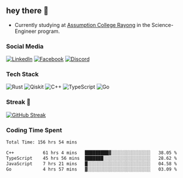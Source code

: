 ## hey there 👋

- Currently studying at [Assumption College Rayong](https://www.acr.ac.th) in the Science-Engineer program.

### Social Media

[![LinkedIn](https://img.shields.io/badge/linkedin-%230077B5.svg?style=for-the-badge&logo=linkedin&logoColor=white)](https://www.linkedin.com/in/kiattisakbeaw/)
[![Facebook](https://img.shields.io/badge/Facebook-%231877F2.svg?style=for-the-badge&logo=Facebook&logoColor=white)](https://www.facebook.com/kiattisakbeawsanburee)
[![Discord](https://img.shields.io/badge/Discord-%235865F2.svg?style=for-the-badge&logo=discord&logoColor=white)](https://discord.gg/dgRsHb5duc)

### Tech Stack
![Rust](https://img.shields.io/badge/rust-%23000000.svg?style=for-the-badge&logo=rust&logoColor=white)
![Qiskit](https://img.shields.io/badge/Qiskit-%236929C4.svg?style=for-the-badge&logo=Qiskit&logoColor=white)
![C++](https://img.shields.io/badge/c++-%2300599C.svg?style=for-the-badge&logo=c%2B%2B&logoColor=white)
![TypeScript](https://img.shields.io/badge/typescript-%23007ACC.svg?style=for-the-badge&logo=typescript&logoColor=white)
![Go](https://img.shields.io/badge/go-%2300ADD8.svg?style=for-the-badge&logo=go&logoColor=white)


### Streak 🚀
[![GitHub Streak](https://streak-stats.demolab.com?user=beawkiattisak&theme=dark&hide_border=true)](https://git.io/streak-stats)
</div>

### Coding Time Spent
<!--START_SECTION:waka-->

```txt
Total Time: 156 hrs 54 mins

C++           61 hrs 4 mins   █████████▓░░░░░░░░░░░░░░░   38.05 %
TypeScript    45 hrs 56 mins  ███████░░░░░░░░░░░░░░░░░░   28.62 %
JavaScript    7 hrs 21 mins   █░░░░░░░░░░░░░░░░░░░░░░░░   04.58 %
Go            4 hrs 57 mins   ▓░░░░░░░░░░░░░░░░░░░░░░░░   03.09 %
```

<!--END_SECTION:waka-->
